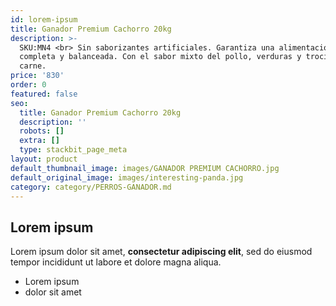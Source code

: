 ```yaml
---
id: lorem-ipsum
title: Ganador Premium Cachorro 20kg
description: >-
  SKU:MN4 <br> Sin saborizantes artificiales. Garantiza una alimentación 100%
  completa y balanceada. Con el sabor mixto del pollo, verduras y trocitos de
  carne.
price: '830'
order: 0
featured: false
seo:
  title: Ganador Premium Cachorro 20kg
  description: ''
  robots: []
  extra: []
  type: stackbit_page_meta
layout: product
default_thumbnail_image: images/GANADOR PREMIUM CACHORRO.jpg
default_original_image: images/interesting-panda.jpg
category: category/PERROS-GANADOR.md
---
```

## Lorem ipsum

Lorem ipsum dolor sit amet, **consectetur adipiscing elit**, sed do eiusmod tempor incididunt ut labore et dolore magna aliqua.

- Lorem ipsum
- dolor sit amet